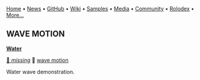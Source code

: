[Home](https://qb64.com) • [News](/news.md) • [GitHub](/github.md) • [Wiki](/wiki.md) • [Samples](/samples.md) • [Media](/media.md) • [Community](/community.md) • [Rolodex](/rolodex.md) • [More...](/more.md)

## WAVE MOTION

**[Water](water/index.md)**

[🐝 *missing*](author-missing.md) 🔗 [wave motion](wave-motion.md)

Water wave demonstration.
